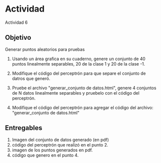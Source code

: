 # Actividad

Actividad 6 

## Objetivo

Generar puntos aleatorios para pruebas

1. Usando un área grafica en su cuaderno, genere un conjunto de 40 puntos linealmente separables,  20 de la clase 1 y 20 de la clase -1.

2. Modifique el código del perceptrón para que separe el conjunto de datros que generó.

3. Pruebe el archivo "generar_conjunto de datos.html", genere 4 conjuntos de N datos linealmente separables y pruebelo con el código del perceptrón.

4. Modifique el código del perceptrón para agregar el código del archivo: "generar_conjunto de datos.html"

## Entregables

1. Imagen del conjunto de datos generado (en pdf)
2. código del perceptrón que realizó en el punto 2.
3. imagen de los puntos generados en pdf.
4. código que genero en el punto 4.